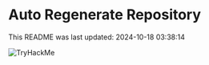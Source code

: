 # Auto Regenerate Repository

This README was last updated: 2024-10-18 03:38:14

 ![TryHackMe](https://tryhackme.com/badge/533634)